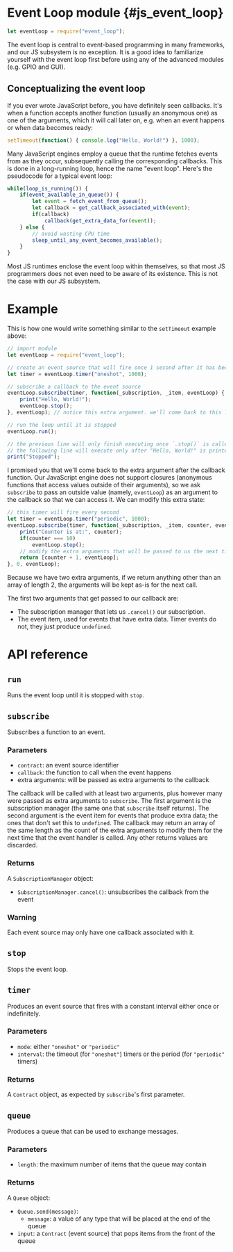 # Event Loop module {#js_event_loop}

```js
let eventLoop = require("event_loop");
```

The event loop is central to event-based programming in many frameworks, and our
JS subsystem is no exception. It is a good idea to familiarize yourself with the
event loop first before using any of the advanced modules (e.g. GPIO and GUI).

## Conceptualizing the event loop
If you ever wrote JavaScript before, you have definitely seen callbacks. It's
when a function accepts another function (usually an anonymous one) as one of
the arguments, which it will call later on, e.g. when an event happens or when
data becomes ready:
```js
setTimeout(function() { console.log("Hello, World!") }, 1000);
```

Many JavaScript engines employ a queue that the runtime fetches events from as
they occur, subsequently calling the corresponding callbacks. This is done in a
long-running loop, hence the name "event loop". Here's the pseudocode for a
typical event loop:
```js
while(loop_is_running()) {
    if(event_available_in_queue()) {
        let event = fetch_event_from_queue();
        let callback = get_callback_associated_with(event);
        if(callback)
            callback(get_extra_data_for(event));
    } else {
        // avoid wasting CPU time
        sleep_until_any_event_becomes_available();
    }
}
```

Most JS runtimes enclose the event loop within themselves, so that most JS
programmers does not even need to be aware of its existence. This is not the
case with our JS subsystem.

# Example
This is how one would write something similar to the `setTimeout` example above:
```js
// import module
let eventLoop = require("event_loop");

// create an event source that will fire once 1 second after it has been created
let timer = eventLoop.timer("oneshot", 1000);

// subscribe a callback to the event source
eventLoop.subscribe(timer, function(_subscription, _item, eventLoop) {
    print("Hello, World!");
    eventLoop.stop();
}, eventLoop); // notice this extra argument. we'll come back to this later

// run the loop until it is stopped
eventLoop.run();

// the previous line will only finish executing once `.stop()` is called, hence
// the following line will execute only after "Hello, World!" is printed
print("Stopped");
```

I promised you that we'll come back to the extra argument after the callback
function. Our JavaScript engine does not support closures (anonymous functions
that access values outside of their arguments), so we ask `subscribe` to pass an
outside value (namely, `eventLoop`) as an argument to the callback so that we
can access it. We can modify this extra state:
```js
// this timer will fire every second
let timer = eventLoop.timer("periodic", 1000);
eventLoop.subscribe(timer, function(_subscription, _item, counter, eventLoop) {
    print("Counter is at:", counter);
    if(counter === 10)
        eventLoop.stop();
    // modify the extra arguments that will be passed to us the next time
    return [counter + 1, eventLoop];
}, 0, eventLoop);
```

Because we have two extra arguments, if we return anything other than an array
of length 2, the arguments will be kept as-is for the next call.

The first two arguments that get passed to our callback are:
  - The subscription manager that lets us `.cancel()` our subscription.
  - The event item, used for events that have extra data. Timer events do not,
    they just produce `undefined`.

# API reference
## `run`
Runs the event loop until it is stopped with `stop`.

## `subscribe`
Subscribes a function to an event.

### Parameters
  - `contract`: an event source identifier
  - `callback`: the function to call when the event happens
  - extra arguments: will be passed as extra arguments to the callback

The callback will be called with at least two arguments, plus however many were
passed as extra arguments to `subscribe`. The first argument is the subscription
manager (the same one that `subscribe` itself returns). The second argument is
the event item for events that produce extra data; the ones that don't set this
to `undefined`. The callback may return an array of the same length as the count
of the extra arguments to modify them for the next time that the event handler
is called. Any other returns values are discarded.

### Returns
A `SubscriptionManager` object:
  - `SubscriptionManager.cancel()`: unsubscribes the callback from the event

### Warning
Each event source may only have one callback associated with it.

## `stop`
Stops the event loop.

## `timer`
Produces an event source that fires with a constant interval either once or
indefinitely.

### Parameters
  - `mode`: either `"oneshot"` or `"periodic"`
  - `interval`: the timeout (for `"oneshot"`) timers or the period (for
    `"periodic"` timers)

### Returns
A `Contract` object, as expected by `subscribe`'s first parameter.

## `queue`
Produces a queue that can be used to exchange messages.

### Parameters
  - `length`: the maximum number of items that the queue may contain

### Returns
A `Queue` object:
  - `Queue.send(message)`:
    - `message`: a value of any type that will be placed at the end of the queue
  - `input`: a `Contract` (event source) that pops items from the front of the
    queue
